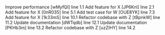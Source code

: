 Improve performance [wMyfQI] line 1.1
Add feature for X [JP6Knl] line 2.1
Add feature for X [0nR035] line 5.1
Add test case for W [OUE8YK] line 7.3
Add feature for X [1k33mS] line 10.1
Refactor codebase with Z [tBpnkW] line 11.2
Update documentation [dWTqdb] line 12.1
Update documentation [PKHb3m] line 13.2
Refactor codebase with Z [uzZIHY] line 14.2
